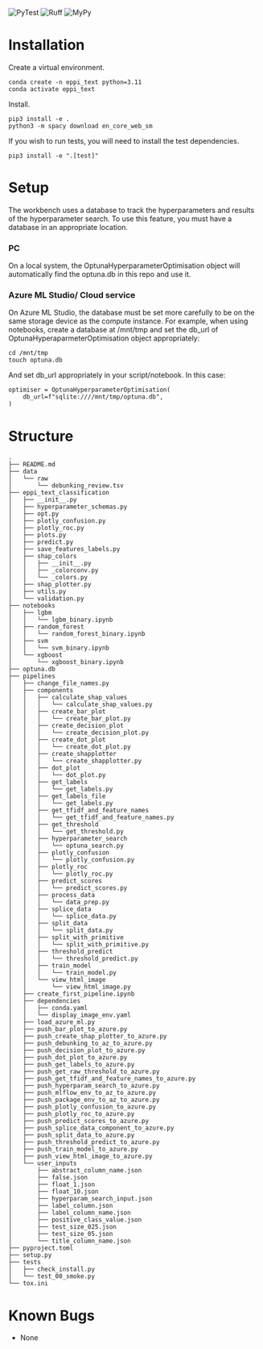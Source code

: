 ![PyTest](https://github.com/samjmolyneux/eppi-text-classification/actions/workflows/pytest_tests.yml/badge.svg)
![Ruff](https://github.com/samjmolyneux/eppi-text-classification/actions/workflows/ruff_test.yml/badge.svg)
![MyPy](https://github.com/samjmolyneux/eppi-text-classification/actions/workflows/mypy_test.yml/badge.svg)

# Installation
Create a virtual environment.
```
conda create -n eppi_text python=3.11
conda activate eppi_text
```
Install.
```
pip3 install -e .
python3 -m spacy download en_core_web_sm
```

If you wish to run tests, you will need to install the test dependencies.
```
pip3 install -e ".[test]" 
```

# Setup
The workbench uses a database to track the hyperparameters and results of the hyperparameter search. To use this feature, you must have a database in an appropriate location.

### PC
On a local system, the OptunaHyperparameterOptimisation object will automatically find the optuna.db in this repo and use it. 

### Azure ML Studio/ Cloud service 
On Azure ML Studio, the database must be set more carefully to be on the same storage device as the compute instance. For example, when using notebooks, create a database at /mnt/tmp and set the db_url of OptunaHyperaparmeterOptimisation object appropriately:

```
cd /mnt/tmp
touch optuna.db
```
And set db_url appropriately in your script/notebook. In this case:
```
optimiser = OptunaHyperparameterOptimisation(
    db_url=f"sqlite:////mnt/tmp/optuna.db",
)
```

# Structure
<!-- directory-structure-start -->
```
.
├── README.md
├── data
│   └── raw
│       └── debunking_review.tsv
├── eppi_text_classification
│   ├── __init__.py
│   ├── hyperparameter_schemas.py
│   ├── opt.py
│   ├── plotly_confusion.py
│   ├── plotly_roc.py
│   ├── plots.py
│   ├── predict.py
│   ├── save_features_labels.py
│   ├── shap_colors
│   │   ├── __init__.py
│   │   ├── _colorconv.py
│   │   └── _colors.py
│   ├── shap_plotter.py
│   ├── utils.py
│   └── validation.py
├── notebooks
│   ├── lgbm
│   │   └── lgbm_binary.ipynb
│   ├── random_forest
│   │   └── random_forest_binary.ipynb
│   ├── svm
│   │   └── svm_binary.ipynb
│   └── xgboost
│       └── xgboost_binary.ipynb
├── optuna.db
├── pipelines
│   ├── change_file_names.py
│   ├── components
│   │   ├── calculate_shap_values
│   │   │   └── calculate_shap_values.py
│   │   ├── create_bar_plot
│   │   │   └── create_bar_plot.py
│   │   ├── create_decision_plot
│   │   │   └── create_decision_plot.py
│   │   ├── create_dot_plot
│   │   │   └── create_dot_plot.py
│   │   ├── create_shapplotter
│   │   │   └── create_shapplotter.py
│   │   ├── dot_plot
│   │   │   └── dot_plot.py
│   │   ├── get_labels
│   │   │   └── get_labels.py
│   │   ├── get_labels_file
│   │   │   └── get_labels.py
│   │   ├── get_tfidf_and_feature_names
│   │   │   └── get_tfidf_and_feature_names.py
│   │   ├── get_threshold
│   │   │   └── get_threshold.py
│   │   ├── hyperparameter_search
│   │   │   └── optuna_search.py
│   │   ├── plotly_confusion
│   │   │   └── plotly_confusion.py
│   │   ├── plotly_roc
│   │   │   └── plotly_roc.py
│   │   ├── predict_scores
│   │   │   └── predict_scores.py
│   │   ├── process_data
│   │   │   └── data_prep.py
│   │   ├── splice_data
│   │   │   └── splice_data.py
│   │   ├── split_data
│   │   │   └── split_data.py
│   │   ├── split_with_primitive
│   │   │   └── split_with_primitive.py
│   │   ├── threshold_predict
│   │   │   └── threshold_predict.py
│   │   ├── train_model
│   │   │   └── train_model.py
│   │   └── view_html_image
│   │       └── view_html_image.py
│   ├── create_first_pipeline.ipynb
│   ├── dependencies
│   │   ├── conda.yaml
│   │   └── display_image_env.yaml
│   ├── load_azure_ml.py
│   ├── push_bar_plot_to_azure.py
│   ├── push_create_shap_plotter_to_azure.py
│   ├── push_debunking_to_az_to_azure.py
│   ├── push_decision_plot_to_azure.py
│   ├── push_dot_plot_to_azure.py
│   ├── push_get_labels_to_azure.py
│   ├── push_get_raw_threshold_to_azure.py
│   ├── push_get_tfidf_and_feature_names_to_azure.py
│   ├── push_hyperparam_search_to_azure.py
│   ├── push_mlflow_env_to_az_to_azure.py
│   ├── push_package_env_to_az_to_azure.py
│   ├── push_plotly_confusion_to_azure.py
│   ├── push_plotly_roc_to_azure.py
│   ├── push_predict_scores_to_azure.py
│   ├── push_splice_data_component_to_azure.py
│   ├── push_split_data_to_azure.py
│   ├── push_threshold_predict_to_azure.py
│   ├── push_train_model_to_azure.py
│   ├── push_view_html_image_to_azure.py
│   └── user_inputs
│       ├── abstract_column_name.json
│       ├── false.json
│       ├── float_1.json
│       ├── float_10.json
│       ├── hyperparam_search_input.json
│       ├── label_column.json
│       ├── label_column_name.json
│       ├── positive_class_value.json
│       ├── test_size_025.json
│       ├── test_size_05.json
│       └── title_column_name.json
├── pyproject.toml
├── setup.py
├── tests
│   ├── check_install.py
│   └── test_00_smoke.py
└── tox.ini
```
<!-- directory-structure-end -->

# Known Bugs
- None
